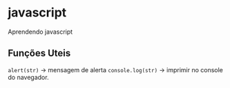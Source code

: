 # javascript
 Aprendendo javascript

 ## Funções Uteis

`alert(str)` → mensagem de alerta
`console.log(str)` → imprimir no console do navegador.
